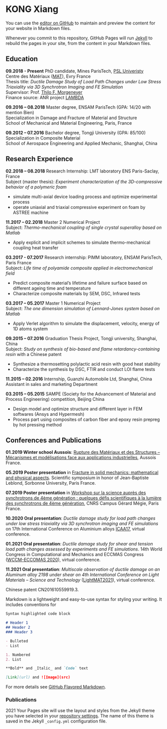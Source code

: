 # KONG Xiang

You can use the [editor on GitHub](https://github.com/XiangKONG2333/pages/edit/main/README.md) to maintain and preview the content for your website in Markdown files.

Whenever you commit to this repository, GitHub Pages will run [Jekyll](https://jekyllrb.com/) to rebuild the pages in your site, from the content in your Markdown files.

## Education
**09.2018 - Present** PhD candidate, Mines ParisTech, [PSL Univeristy](https://psl.eu/)  
 Centre des Matériaux ([MAT](https://www.mat.minesparis.psl.eu/Accueil/)), Evry France   
 Thesis title: *Ductile Damage Study of Load Path Changes under Low Stress Triaxiality via 3D Synchrotron Imaging and FE Simulation*  
 Supervisor: Prof. [Thilo F. Morgeneyer](https://matperso.minesparis.psl.eu/Personnel/thilo.morgeneyer/&?lang=en)  
 Finance source: ANR project [LAMBDA](https://scanr.enseignementsup-recherche.gouv.fr/project/ANR-17-CE08-0051)

**09.2016 – 08.2018** Master degree, ENSAM ParisTech (GPA: 14/20 with mention Bien)  
 Specialization in Damage and Fracture of Material and Structure  
 School of Mechanical and Material Engineering, Paris, France  

**09.2012 – 07.2016** Bachelor degree, Tongji University (GPA: 85/100)  
 Specialization in Composite Material  
 School of Aerospace Engineering and Applied Mechanic, Shanghai, China  

## Research Experience
**02.2018 – 08.2018** Research Internship: LMT laboratory ENS Paris-Saclay, France  
Subject (master thesis): *Experiment characterization of the 3D-compressive behavior of a polymeric foam*   
- simulate multi-axial device loading process and optimize experimental process 
- operate uniaxial and triaxial compressive experiment on foam by ASTREE machine 

**11.2017 – 02.2018** Master 2 Numerical Project  
Subject: *Thermo-mechanical coupling of single crystal superalloy based on Matlab*   
-	Apply explicit and implicit schemes to simulate thermo-mechanical coupling heat transfer 

**03.2017 - 07.2017** Research internship: PIMM laboratory, ENSAM ParisTech, Paris France   
Subject: *Life time of polyamide composite applied in electromechanical field*
-	Predict composite material’s lifetime and failure surface based on different ageing time and temperature 
-	Characterize composite materials by SEM, DSC, Infrared tests 

**03.2017 – 05.2017** Master 1 Numerical Project  
Subject: *The one dimension simulation of Lennard-Jones system based on Matlab* 
-	Apply Verlet algorithm to simulate the displacement, velocity, energy of 1D atoms system 

**09.2015 – 07.2016** Graduation Thesis Project, Tongji university, Shanghai, China   
Subject: *Study on synthesis of bio-based and flame retardancy-containing resin* with a Chinese patent 
-	Synthesize a thermosetting polylactic acid resin with good heat stability 
-	Characterize the synthesis by DSC, FTIR and conduct LOI flame tests 

**11.2015 – 02.2016** Internship, Guanzhi Automobile Ltd, Shanghai, China 
Assistant in sales and marketing Department

**03.2015 – 05.2015** SAMPE (Society for the Advancement of Material and Process Engineering) competition, Beijing China 
- Design model and optimize structure and different layer in FEM softwares (Ansys and Hypermesh)
- Process part using composites of carbon fiber and epoxy resin prepreg by hot pressing method

## Conferences and Publications
**01.2019 Winter school Aussois**: [Rupture des Matériaux et des Structures – Mécanismes et modélisations face aux applications industrielles](https://aussois2019.sciencesconf.org/), Aussois France.

**05.2019 Poster presentation** in [Fracture in solid mechanics: mathematical and physical aspects](http://www.leblond2019.ida.upmc.fr/). Scientific symposium in honor of Jean-Baptiste Leblond, Sorbonne University, Paris France.

**07.2019 Poster presentation** in [Workshop sur la science auprès des synchrotrons de 4ème génération : quelques défis scientifiques à la lumière des synchrotrons de 4ème génération](https://synchrotron.sciencesconf.org/), CNRS Campus Gérard Mégie, Paris France.

**10.2020 Oral presentation**: *Ductile damage study for load path changes under low stress triaxiality via 3D synchrotron imaging and FE simulations* on 17th International Conference on Aluminium alloys [ICAA17](https://icaa2020.sciencesconf.org/), virtual conference.

**01.2021 Oral presentation**: *Ductile damage study for shear and tension load path changes assessed by experiments and FE simulations*. 14th World Congress in Computational and Mechanics and ECCMAS Congress ([WCCM-ECCOMAS 2020](https://virtual.wccm-eccomas2020.org/)), virtual conference. 

**11.2021 Oral presentation**: *Multiscale observation of ductile damage on an Aluminum alloy 2198 under shear on 4th International Conference on Light Materials – Science and Technology* ([LightMAT2021](https://dgm.de/lightmat/)), virtual conference.

Chinese patent CN201610559919.3.



Markdown is a lightweight and easy-to-use syntax for styling your writing. It includes conventions for

```markdown
Syntax highlighted code block

# Header 1
## Header 2
### Header 3

- Bulleted
- List

1. Numbered
2. List

**Bold** and _Italic_ and `Code` text

[Link](url) and ![Image](src)
```

For more details see [GitHub Flavored Markdown](https://guides.github.com/features/mastering-markdown/).

### Publications
2021 
Your Pages site will use the layout and styles from the Jekyll theme you have selected in your [repository settings](https://github.com/XiangKONG2333/pages/settings/pages). The name of this theme is saved in the Jekyll `_config.yml` configuration file.
